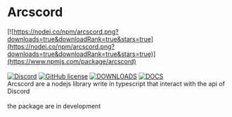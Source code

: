 # Arcscord
[![https://nodei.co/npm/arcscord.png?downloads=true&downloadRank=true&stars=true](https://nodei.co/npm/arcscord.png?downloads=true&downloadRank=true&stars=true)](https://www.npmjs.com/package/arcscord) <br><br>
[![Discord](https://img.shields.io/discord/717743471670329424.svg?color=7289da&label=Arcoz+Community&logo=discord&style=flat-square)](https://discord.gg/Qx7PS4WqdT) [![GitHub license](https://img.shields.io/github/license/Arcoz0308/arcscord.svg)](https://github.com/Arcoz0308/arcscord/blob/master/LICENSE)  [![DOWNLOADS](https://img.shields.io/npm/dm/arcscord)](https://www.npmjs.com/package/arcscord) [![DOCS](https://img.shields.io/badge/typedoc-docs-blue.svg)](https://arcoz0308.github.io/arcscord/)
<br>Arcscord are a nodejs library write in typescript that interact with the api of Discord <br><br>
the package are in development 